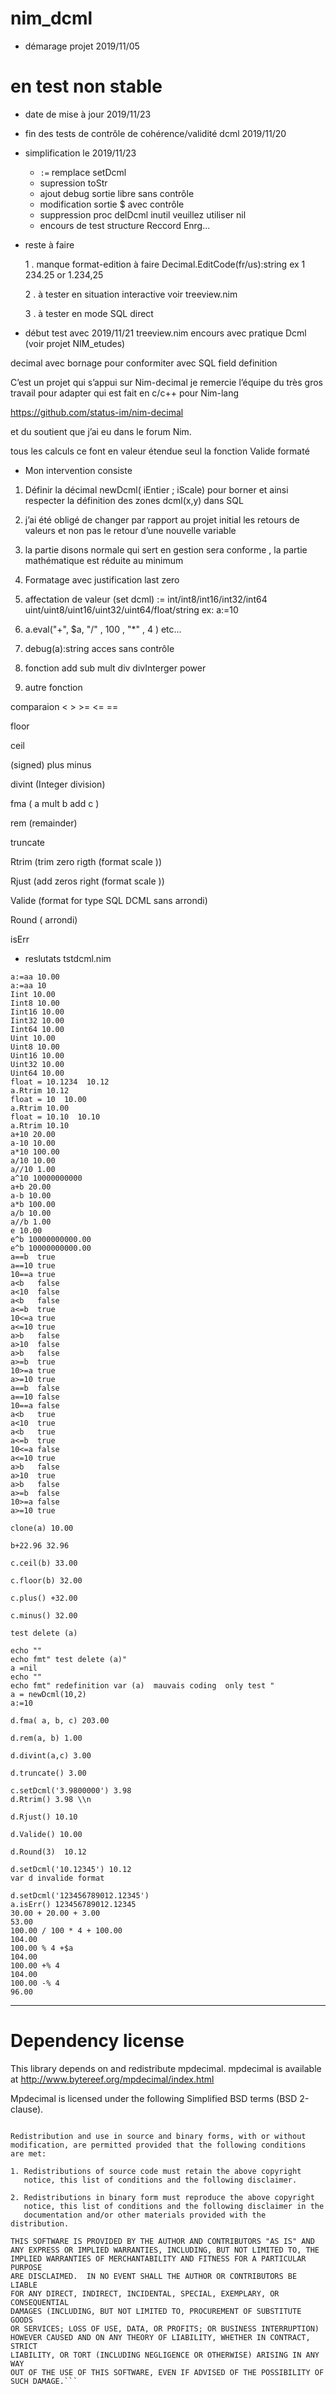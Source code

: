# nim_dcml

- démarage projet 2019/11/05
# en test non stable

- date de mise à jour 2019/11/23
- fin des tests de contrôle de cohérence/validité dcml 2019/11/20
- simplification le 2019/11/23 
  - `:=` remplace setDcml
  - supression toStr 
  - ajout debug sortie libre sans contrôle
  - modification sortie $ avec contrôle
  - suppression proc delDcml inutil veuillez utiliser nil
  - encours de test structure Reccord Enrg... 
  
- reste à faire

  1 . manque format-edition à faire    Decimal.EditCode(fr/us):string  ex 1 234.25 or 1.234,25 

  2 . à tester en situation interactive voir treeview.nim

  3 . à tester en mode SQL direct

- début test avec 2019/11/21 treeview.nim   encours  avec pratique Dcml (voir projet NIM_etudes)



decimal avec bornage pour conformiter avec SQL field definition

C’est un projet qui s’appui sur Nim-decimal
je remercie l’équipe du très gros travail pour adapter qui est fait en c/c++ pour Nim-lang

https://github.com/status-im/nim-decimal

et du soutient que j’ai eu dans le forum Nim.

tous les calculs ce font en valeur étendue seul la fonction Valide formaté

- Mon intervention consiste 

1. Définir la décimal newDcml( iEntier ; iScale) pour borner et ainsi respecter la définition des zones dcml(x,y) dans SQL 

2. j’ai été obligé de changer par rapport au projet initial les retours de valeurs et non pas le retour d’une nouvelle variable

3. la partie disons normale qui sert en gestion sera conforme , la partie mathématique est réduite au minimum

4. Formatage avec justification last zero

5. affectation de valeur (set dcml)  :=  int/int8/int16/int32/int64 uint/uint8/uint16/uint32/uint64/float/string  ex: a:=10

6. a.eval("+", $a, "/" , 100 , "*" , 4 ) etc... 

7. debug(a):string  acces sans contrôle

8. fonction
  add  sub  mult  div  divInterger  power
9. autre fonction

  comparaion < > >= <= ==

  floor 
  
  ceil  
  
  (signed) plus minus
  
  divint (Integer division)
  
  fma ( a mult b  add c )
  
  rem (remainder)
  
  truncate
  
  Rtrim  (trim zero rigth (format scale ))

  Rjust  (add zeros right (format scale ))
  
  Valide (format for type SQL DCML   sans arrondi)
  
  Round ( arrondi)
  
  isErr



- reslutats tstdcml.nim

 ```..TEST.. 
a:=aa 10.00
a:=aa 10
Iint 10.00
Iint8 10.00
Iint16 10.00
Iint32 10.00
Iint64 10.00
Uint 10.00
Uint8 10.00
Uint16 10.00
Uint32 10.00
Uint64 10.00
float = 10.1234  10.12
a.Rtrim 10.12
float = 10  10.00
a.Rtrim 10.00
float = 10.10  10.10
a.Rtrim 10.10
a+10 20.00
a-10 10.00
a*10 100.00
a/10 10.00
a//10 1.00
a^10 10000000000
a+b 20.00
a-b 10.00
a*b 100.00
a/b 10.00
a//b 1.00
e 10.00
e^b 10000000000.00
e^b 10000000000.00
 a==b  true
 a==10 true
 10==a true
 a<b   false
 a<10  false
 a<b   false
 a<=b  true
 10<=a true
 a<=10 true
 a>b   false
 a>10  false
 a>b   false
 a>=b  true
 10>=a true
 a>=10 true
 a==b  false
 a==10 false
 10==a false
 a<b   true
 a<10  true
 a<b   true
 a<=b  true
 10<=a false
 a<=10 true
 a>b   false
 a>10  true
 a>b   false
 a>=b  false
 10>=a false
 a>=10 true

 clone(a) 10.00

 b+22.96 32.96

 c.ceil(b) 33.00

 c.floor(b) 32.00

 c.plus() +32.00

 c.minus() 32.00

 test delete (a)

echo ""
echo fmt" test delete (a)"
a =nil
echo ""
echo fmt" redefinition var (a)  mauvais coding  only test "
a = newDcml(10,2)
a:=10

 d.fma( a, b, c) 203.00

 d.rem(a, b) 1.00

 d.divint(a,c) 3.00

 d.truncate() 3.00

c.setDcml('3.9800000') 3.98
 d.Rtrim() 3.98 \\n

 d.Rjust() 10.10

 d.Valide() 10.00

 d.Round(3)  10.12

d.setDcml('10.12345') 10.12
var d invalide format 

d.setDcml('123456789012.12345') 
 a.isErr() 123456789012.12345
30.00 + 20.00 + 3.00
53.00
100.00 / 100 * 4 + 100.00
104.00
100.00 % 4 +$a
104.00
100.00 +% 4
104.00
100.00 -% 4
96.00

```
  
  
 ________________________________________________________________________________________________________________________
 
 
 
# Dependency license

This library depends on and redistribute mpdecimal. mpdecimal is available at http://www.bytereef.org/mpdecimal/index.html

Mpdecimal is licensed under the following Simplified BSD terms (BSD 2-clause).

```Copyright (c) 2008-2016 Stefan Krah. All rights reserved.

Redistribution and use in source and binary forms, with or without
modification, are permitted provided that the following conditions
are met:

1. Redistributions of source code must retain the above copyright
   notice, this list of conditions and the following disclaimer.

2. Redistributions in binary form must reproduce the above copyright
   notice, this list of conditions and the following disclaimer in the
   documentation and/or other materials provided with the distribution.

THIS SOFTWARE IS PROVIDED BY THE AUTHOR AND CONTRIBUTORS "AS IS" AND
ANY EXPRESS OR IMPLIED WARRANTIES, INCLUDING, BUT NOT LIMITED TO, THE
IMPLIED WARRANTIES OF MERCHANTABILITY AND FITNESS FOR A PARTICULAR PURPOSE
ARE DISCLAIMED.  IN NO EVENT SHALL THE AUTHOR OR CONTRIBUTORS BE LIABLE
FOR ANY DIRECT, INDIRECT, INCIDENTAL, SPECIAL, EXEMPLARY, OR CONSEQUENTIAL
DAMAGES (INCLUDING, BUT NOT LIMITED TO, PROCUREMENT OF SUBSTITUTE GOODS
OR SERVICES; LOSS OF USE, DATA, OR PROFITS; OR BUSINESS INTERRUPTION)
HOWEVER CAUSED AND ON ANY THEORY OF LIABILITY, WHETHER IN CONTRACT, STRICT
LIABILITY, OR TORT (INCLUDING NEGLIGENCE OR OTHERWISE) ARISING IN ANY WAY
OUT OF THE USE OF THIS SOFTWARE, EVEN IF ADVISED OF THE POSSIBILITY OF
SUCH DAMAGE.```
